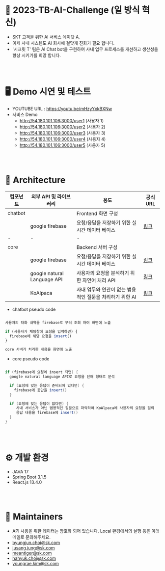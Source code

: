 # 🌱 2023-TB-AI-Challenge (일 방식 혁신)
  * SKT 고객을 위한 AI 서비스 에이닷 A.
  * 이제 사내 시스템도 AI 회사에 걸맞게 진화가 필요 합니다.
  * '시크릿 T' 팀은 AI Chat bot을 구현하여 사내 업무 프로세스를 개선하고 생산성을 향상 시키기를 희망 합니다.

<br /><br />

# 🖥️ Demo 시연 및 테스트
  * YOUTUBE URL : https://youtu.be/mHzyYxkBXNw
  * 서비스 Demo
    * http://54.180.101.106:3000/user1 (사용자 1)
    * http://54.180.101.106:3000/user2 (사용자 2)
    * http://54.180.101.106:3000/user3 (사용자 3)
    * http://54.180.101.106:3000/user4 (사용자 4)
    * http://54.180.101.106:3000/user5 (사용자 5)

<br /><br />

# 📌 Architecture

| 컴포넌트      |           외부 API 및 라이브러리      | 용도                                           |                              공식 URL                               |
|-------------|-------------------------------------------------------------------------------------------------------------|---------------------------|--------------------------------------|
|   chatbot   |                                  |  Frontend 화면 구성                             |                                                                    | 
|             |          google firebase         |  요청/응답을 저장하기 위한 실시간 데이터 베이스          |      [링크](https://firebase.google.com/?hl=ko)                     |
|      -      |                   -              |                       -                       |                                                                    |
|   core      |                                  |  Backend 서버 구성                              |                                                                    |
|             |          google firebase         |  요청/응답을 저장하기 위한 실시간 데이터 베이스          |       [링크](https://firebase.google.com/?hl=ko)                    |
|             |     google natural Language API  |  사용자의 요청을 분석하기 위한 자연어 처리 API          |       [링크](https://cloud.google.com/natural-language?hl=ko)       |
|             |             KoAlpaca             |  사내 업무와 연관이 없는 범용적인 질문을 처리하기 위한 AI  |       [링크](https://github.com/Beomi/KoAlpaca)                     |


* chatbot pseudo code
```javascript

사용자의 대화 내역을 firebase로 부터 조회 하여 화면에 노출

if (사용자가 채팅창에 요청을 입력하면) {
  firebase에 해당 요청을 insert()
}

core 서버가 처리한 내용을 화면에 노출

```

* core pseudo code
```java

if (firebase에 요청에 insert 되면) {
  google natural language API로 요청을 단어 형태로 분석

  if (요청에 맞는 응답이 준비되어 있다면) {
    firebase에 응답을 insert()
  }

  if (요청에 맞는 응답이 없다면) {
     사내 서비스가 아닌 범용적인 질문으로 파악하여 KoAlpaca에 사용자의 요청을 질의
     응답 내용을 firebase에 insert()
  }
}

```

<br /><br />

# ⚙️ 개발 환경
  * JAVA 17
  * Spring Boot 3.1.5
  * React.js 13.4.0

<br /><br />

# 💬 Maintainers
  * API 사용을 위한 데이터는 암호화 되어 있습니다. Local 환경에서의 실행 등은 아래 메일로 문의해주세요.
  * byungjun.choi@sk.com
  * jusang.jung@sk.com
  * meantiger@sk.com
  * hahyuk.choi@sk.com
  * youngrae.kim@sk.com
